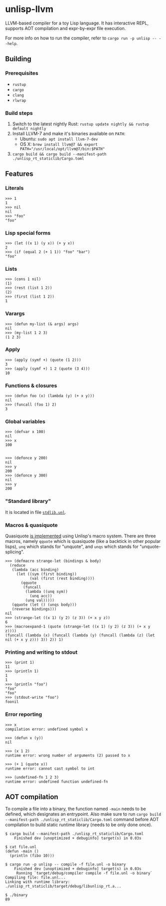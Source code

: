 # unlisp-llvm

LLVM-based compiler for a toy Lisp language. It has interactive REPL, supports AOT compilation and expr-by-expr file execution.

For more info on how to run the compiler, refer to `cargo run -p unlisp -- --help`.

## Building

### Prerequisites

* `rustup`
* `cargo`
* `clang`
* `rlwrap`

### Build steps

1. Switch to the latest nightly Rust: `rustup update nightly && rustup default nightly`
1. Install LLVM-7 and make it's binaries available on `PATH`:
   * Ubuntu: `sudo apt install llvm-7-dev`
   * OS X: `brew install llvm@7 && export PATH="/usr/local/opt/llvm@7/bin:$PATH"`
1. `cargo build && cargo build --manifest-path ./unlisp_rt_staticlib/Cargo.toml`

## Features

### Literals

```
>>> 1
1
>>> nil
nil
>>> "foo"
"foo"
```

### Lisp special forms

```
>>> (let ((x 1) (y x)) (+ y x))
2
>>> (if (equal 2 (+ 1 1)) "foo" "bar")
"foo"
```

### Lists

```
>>> (cons 1 nil)
(1)
>>> (rest (list 1 2))
(2)
>>> (first (list 1 2))
1
```

### Varargs

```
>>> (defun my-list (& args) args)
nil
>>> (my-list 1 2 3)
(1 2 3)
```

### Apply

```
>>> (apply (symf +) (quote (1 2)))
3
>>> (apply (symf +) 1 2 (quote (3 4)))
10
```


### Functions & closures

```
>>> (defun foo (x) (lambda (y) (+ x y)))
nil
>>> (funcall (foo 1) 2)
3
```

### Global variables

```
>>> (defvar x 100)
nil
>>> x
100


>>> (defonce y 200)
nil
>>> y
200
>>> (defonce y 300)
nil
>>> y
200
```

### "Standard library"

It is located in file [`stdlib.unl`](https://github.com/OlegTheCat/unlisp-llvm/blob/master/stdlib.unl).

### Macros & quasiquote

Quasiquote [is implemented](https://github.com/olegthecat/unlisp-llvm/blob/3c50065a5fc7714c3315597f18f73e5f92c53471/stdlib.unl#L82-L146) using Unlisp's macro system. There are three macros, namely `qquote` which is quasiquote (like a backtick in other popular lisps), `unq` which stands for "unquote", and `unqs` which stands for "unquote-splicing".

```
>>> (defmacro strange-let (bindings & body)
  (reduce
   (lambda (acc binding)
     (let ((sym (first binding))
           (val (first (rest binding))))
       (qquote
        (funcall
         (lambda ((unq sym))
           (unq acc))
         (unq val)))))
   (qquote (let () (unqs body)))
   (reverse bindings)))
nil
>>> (strange-let ((x 1) (y 2) (z 3)) (+ x y z))
6
>>> (macroexpand-1 (quote (strange-let ((x 1) (y 2) (z 3)) (+ x y z))))
(funcall (lambda (x) (funcall (lambda (y) (funcall (lambda (z) (let nil (+ x y z))) 3)) 2)) 1)
```

### Printing and writing to stdout

```
>>> (print 1)
11
>>> (println 1)
1
1
>>> (println "foo")
"foo"
"foo"
>>> (stdout-write "foo")
foonil
```

### Error reporting

```
>>> x
compilation error: undefined symbol x

>>> (defun x (y))
nil

>>> (x 1 2)
runtime error: wrong number of arguments (2) passed to x

>>> (+ 1 (quote x))
runtime error: cannot cast symbol to int

>>> (undefined-fn 1 2 3)
runtime error: undefined function undefined-fn

```

## AOT compilation

To compile a file into a binary, the function named `-main` needs to be defined, which designates an entrypoint.
Also make sure to run `cargo build --manifest-path ./unlisp_rt_staticlib/Cargo.toml` command before AOT compilation to build static runtime library (needs to be only done once).


```
$ cargo build --manifest-path ./unlisp_rt_staticlib/Cargo.toml
    Finished dev [unoptimized + debuginfo] target(s) in 0.03s

$ cat file.unl
(defun -main ()
  (println (fibo 10)))

$ cargo run -p unlisp -- compile -f file.unl -o binary
    Finished dev [unoptimized + debuginfo] target(s) in 0.03s
     Running `target/debug/compiler compile -f file.unl -o binary`
Compiling file: file.unl...
Linking with runtime library: ./unlisp_rt_staticlib/target/debug/libunlisp_rt.a...

$ ./binary
89
```
